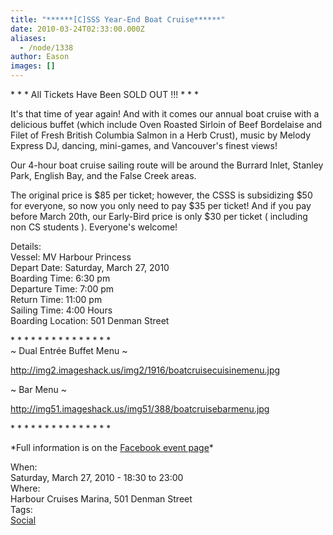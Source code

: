 ```yaml
---
title: "******[C]SSS Year-End Boat Cruise******"
date: 2010-03-24T02:33:00.000Z
aliases:
  - /node/1338
author: Eason
images: []
---
```


<div class="field field-name-body field-type-text-with-summary field-label-hidden"><div class="field-items"><div class="field-item even"><p>* * * All Tickets Have Been SOLD OUT !!! * * *</p>
<p>It&apos;s that time of year again! And with it comes our annual boat cruise with a delicious buffet (which include Oven Roasted Sirloin of Beef Bordelaise and Filet of Fresh British Columbia Salmon in a Herb Crust), music by Melody Express DJ, dancing, mini-games, and Vancouver&apos;s finest views!</p>
<p>Our 4-hour boat cruise sailing route will be around the Burrard Inlet, Stanley Park, English Bay, and the False Creek areas.</p>
<p>The original price is $85 per ticket; however, the CSSS is subsidizing $50 for everyone, so now you only need to pay $35 per ticket! And if you pay before March 20th, our Early-Bird price is only $30 per ticket ( including non CS students ). Everyone&apos;s welcome!</p>
<p>Details:<br>
Vessel: MV Harbour Princess<br>
Depart Date: Saturday, March 27, 2010<br>
Boarding Time: 6:30 pm<br>
Departure Time: 7:00 pm<br>
Return Time: 11:00 pm<br>
Sailing Time: 4:00 Hours<br>
Boarding Location: 501 Denman Street</p>
<p>* * * * * * * * * * * * * * *<br>
~ Dual Entr&#xE9;e Buffet Menu ~</p>
<p><a href="https://img2.imageshack.us/img2/1916/boatcruisecuisinemenu.jpg">http://img2.imageshack.us/img2/1916/boatcruisecuisinemenu.jpg</a></p>
<p>~ Bar Menu ~</p>
<p><a href="https://img51.imageshack.us/img51/388/boatcruisebarmenu.jpg">http://img51.imageshack.us/img51/388/boatcruisebarmenu.jpg</a></p>
<p>* * * * * * * * * * * * * * *</p>
<p>*Full information is on the <a href="https://www.facebook.com/event.php?eid=347041599005">Facebook event page</a>*</p>
</div></div></div><div class="field field-name-field-dates field-type-datetime field-label-above"><div class="field-label">When:&#xA0;</div><div class="field-items"><div class="field-item even"><span class="date-display-single">Saturday, March 27, 2010 - <span class="date-display-range"><span class="date-display-start">18:30</span> to <span class="date-display-end">23:00</span></span></span></div></div></div><div class="field field-name-field-location field-type-text field-label-above"><div class="field-label">Where:&#xA0;</div><div class="field-items"><div class="field-item even">Harbour Cruises Marina, 501 Denman Street</div></div></div>    <footer>
    <div class="field field-name-field-tags field-type-taxonomy-term-reference field-label-above"><div class="field-label">Tags:&#xA0;</div><div class="field-items"><div class="field-item even"><a href="/social">Social</a></div></div></div>      </footer>
